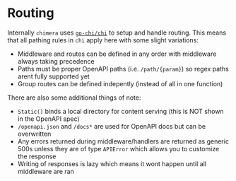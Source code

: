 # Routing
Internally `chimera` uses [`go-chi/chi`](https://github.com/go-chi/chi) to setup and handle routing. This means that all pathing rules in `chi` apply here with some slight variations:
- Middleware and routes can be defined in any order with middleware always taking precedence
- Paths must be proper OpenAPI paths (i.e. `/path/{param}`) so regex paths arent fully supported yet
- Group routes can be defined indepently (instead of all in one function)

There are also some additional things of note:
- `Static()` binds a local directory for content serving (this is NOT shown in the OpenAPI spec)
- `/openapi.json` and `/docs*` are used for OpenAPI docs but can be overwritten
- Any errors returned during middleware/handlers are returned as generic 500s unless they are of type `APIError` which allows you to customize the response
- Writing of responses is lazy which means it wont happen until all middleware are ran